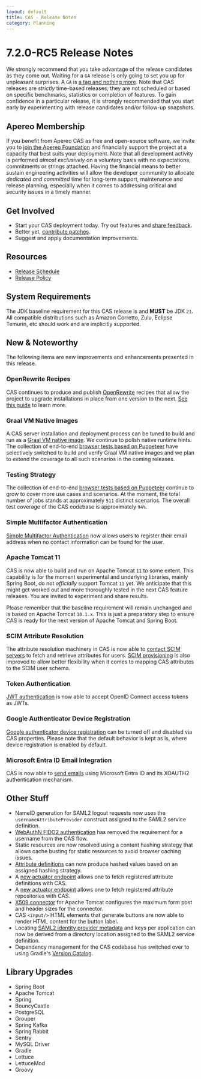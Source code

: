 ```yaml
---
layout: default
title: CAS - Release Notes
category: Planning
---
```


# 7.2.0-RC5 Release Notes

We strongly recommend that you take advantage of the release candidates as they come out. Waiting for a `GA` release is only going to set
you up for unpleasant surprises. A `GA` is [a tag and nothing more](https://apereo.github.io/2017/03/08/the-myth-of-ga-rel/). Note
that CAS releases are *strictly* time-based releases; they are not scheduled or based on specific benchmarks,
statistics or completion of features. To gain confidence in a particular
release, it is strongly recommended that you start early by experimenting with release candidates and/or follow-up snapshots.

## Apereo Membership

If you benefit from Apereo CAS as free and open-source software, we invite you
to [join the Apereo Foundation](https://www.apereo.org/content/apereo-membership)
and financially support the project at a capacity that best suits your deployment. Note that all development activity is performed
*almost exclusively* on a voluntary basis with no expectations, commitments or strings attached. Having the financial means to better
sustain engineering activities will allow the developer community to allocate *dedicated and committed* time for long-term support,
maintenance and release planning, especially when it comes to addressing critical and security issues in a timely manner.

## Get Involved

- Start your CAS deployment today. Try out features and [share feedback](/cas/Mailing-Lists.html).
- Better yet, [contribute patches](/cas/developer/Contributor-Guidelines.html).
- Suggest and apply documentation improvements.

## Resources

- [Release Schedule](https://github.com/apereo/cas/milestones)
- [Release Policy](/cas/developer/Release-Policy.html)

## System Requirements

The JDK baseline requirement for this CAS release is and **MUST** be JDK `21`. All compatible distributions
such as Amazon Corretto, Zulu, Eclipse Temurin, etc should work and are implicitly supported.

## New & Noteworthy

The following items are new improvements and enhancements presented in this release.

### OpenRewrite Recipes

CAS continues to produce and publish [OpenRewrite](https://docs.openrewrite.org/) recipes that allow the project to upgrade installations
in place from one version to the next. [See this guide](../installation/OpenRewrite-Upgrade-Recipes.html) to learn more.

### Graal VM Native Images

A CAS server installation and deployment process can be tuned to build and run
as a [Graal VM native image](../installation/GraalVM-NativeImage-Installation.html). We continue to polish native runtime hints.
The collection of end-to-end [browser tests based on Puppeteer](../../developer/Test-Process.html) have selectively switched
to build and verify Graal VM native images and we plan to extend the coverage to all such scenarios in the coming releases.

### Testing Strategy

The collection of end-to-end [browser tests based on Puppeteer](../../developer/Test-Process.html) continue to grow to cover more use cases
and scenarios. At the moment, the total number of jobs stands at approximately `511` distinct scenarios. The overall
test coverage of the CAS codebase is approximately `94%`.
 
### Simple Multifactor Authentication

[Simple Multifactor Authentication](../mfa/Simple-Multifactor-Authentication-Registration.html) now 
allows users to register their email address when no contact information can be found for the user.
  
### Apache Tomcat 11
                                                                                        
CAS is now able to build and run on Apache Tomcat `11` to some extent. This capability is for the moment experimental 
and underlying libraries, mainly Spring Boot, do not *officially* support Tomcat `11` yet. We anticipate that this might get 
worked out and more thoroughly tested in the next CAS feature releases. You are invited to experiment and share results. 

Please remember that the baseline requirement will remain unchanged and is based on Apache Tomcat `10.1.x`. This is just a preparatory step 
to ensure CAS is ready for the next version of Apache Tomcat and Spring Boot.
  
### SCIM Attribute Resolution
         
The attribute resolution machinery in CAS is now able to [contact SCIM servers](../integration/Attribute-Resolution-SCIM.html) 
to fetch and retrieve attributes for users. [SCIM provisioning](../integration/SCIM-Provisioning.html) is also improved to allow better flexibility when it comes to 
mapping CAS attributes to the SCIM user schema.
 
### Token Authentication

[JWT authentication](../authentication/JWT-Authentication.html) is now able to accept OpenID Connect access tokens as JWTs.
  
### Google Authenticator Device Registration
    
[Google authenticator device registration](../mfa/GoogleAuthenticator-Authentication.html) can be turned off and disabled 
via CAS properties. Please note that the default behavior is kept as is, where device registration is enabled by default.
      
### Microsoft Entra ID Email Integration

CAS is now able to [send emails](../notifications/Sending-Email-Configuration-Azure-AD.html) using Microsoft Entra ID 
and its XOAUTH2 authentication mechanism.

## Other Stuff

- NameID generation for SAML2 logout requests now uses the `usernameAttributeProvider` construct assigned to the SAML2 service definition.
- [WebAuthN FIDO2 authentication](../mfa/FIDO2-WebAuthn-Authentication.html) has removed the requirement for a username from the CAS flow.
- Static resources are now resolved using a content hashing strategy that allows cache busting for static resources to avoid browser caching issues.
- [Attribute definitions](../integration/Attribute-Definitions.html) can now produce hashed values based on an assigned hashing strategy. 
- A [new actuator endpoint](../integration/Attribute-Definitions.html) allows one to fetch registered attribute definitions with CAS.
- A [new actuator endpoint](../integration/Attribute-Resolution.html) allows one to fetch registered attribute repositories with CAS.
- [X509 connector](../authentication/X509-Authentication-WebServer-Configuration.html) for Apache Tomcat configures the maximum form post and header sizes for the connector.
- CAS `<input/>` HTML elements that generate buttons are now able to render HTML content for the button label.
- Locating [SAML2 identity provider metadata](../installation/Configuring-SAML2-DynamicMetadata.html) and keys per application can now be derived from a directory location assigned to the SAML2 service definition.
- Dependency management for the CAS codebase has switched over to using Gradle's [Version Catalog](https://docs.gradle.org/current/userguide/version_catalogs.html).

## Library Upgrades

- Spring Boot
- Apache Tomcat
- Spring
- BouncyCastle
- PostgreSQL
- Grouper
- Spring Kafka
- Spring Rabbit
- Sentry
- MySQL Driver
- Gradle
- Lettuce
- LettuceMod
- Groovy
